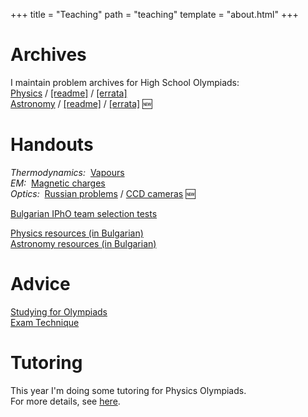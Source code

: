 +++
title = "Teaching"
path = "teaching"
template = "about.html"
+++

# Archives

I maintain problem archives for High School Olympiads:  
[Physics](https://mega.nz/folder/3ZpAGKYJ#hp_Z2CtDlJjhR9shIMHP8w) / [[readme]](/teaching/archive-note_p.pdf) / [[errata]](/teaching/errata.pdf)  
[Astronomy](https://mega.nz/folder/3ZBWDbTL#U8-utZdSD-6URDjXS1t9Ag) / [[readme]](/teaching/archive-note_a.pdf) / [[errata]](/teaching/errata_astro.pdf) 🆕

# Handouts

*Thermodynamics:*&nbsp; [Vapours](/teaching/Vapours.pdf)\
*EM:*&nbsp; [Magnetic charges](/teaching/MagneticCharges.pdf)\
*Optics:*&nbsp; [Russian problems](/teaching/RayOptics.pdf) / [CCD cameras](/teaching/CCD.pdf) 🆕

[Bulgarian IPhO team selection tests](/teaching/tst)

[Physics resources (in Bulgarian)](/teaching/iphobg)\
[Astronomy resources (in Bulgarian)](/teaching/ioaabg)

# Advice

[Studying for Olympiads](/teaching/OlympiadAdvice.pdf)\
[Exam Technique](/teaching/ExamTechnique.pdf) 

# Tutoring

This year I'm doing some tutoring for Physics Olympiads.\
For more details, see [here](/teaching/Tutoring.pdf).
